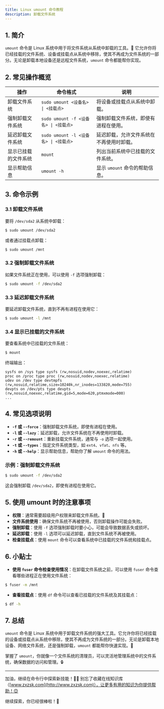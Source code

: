 ```yaml
---
title: Linux umount 命令教程
description: 卸载文件系统
---
```




## 1. 简介

`umount` 命令是 Linux 系统中用于将文件系统从系统中卸载的工具。🔧 它允许你将已经挂载的文件系统、设备或挂载点从系统中移除，使其不再成为文件系统的一部分。无论是卸载本地设备还是远程文件系统，`umount` 命令都能帮你实现。

## 2. 常见操作概览

| 操作                       | 命令格式                                  | 说明                               |
|----------------------------|-----------------------------------------|------------------------------------|
| 卸载文件系统                | `sudo umount <设备名> \| <挂载点>`       | 将设备或挂载点从系统中卸载。         |
| 强制卸载文件系统            | `sudo umount -f <设备名> \| <挂载点>`    | 强制卸载文件系统，即使有进程在使用。 |
| 延迟卸载文件系统            | `sudo umount -l <设备名> \| <挂载点>`    | 延迟卸载，允许文件系统在不再使用时卸载。 |
| 显示已挂载的文件系统          | `mount`                                 | 列出当前系统中已挂载的文件系统。     |
| 显示帮助信息                | `umount -h`                             | 显示 `umount` 命令的帮助信息。       |

## 3. 命令示例

### 3.1 卸载文件系统

要将 `/dev/sda2` 从系统中卸载：

```bash
$ sudo umount /dev/sda2
```

或者通过挂载点卸载：

```bash
$ sudo umount /mnt
```

### 3.2 强制卸载文件系统

如果文件系统正在使用，可以使用 `-f` 选项强制卸载：

```bash
$ sudo umount -f /dev/sda2
```

### 3.3 延迟卸载文件系统

要延迟卸载文件系统，直到不再有进程在使用它：

```bash
$ sudo umount -l /mnt
```

### 3.4 显示已挂载的文件系统

要查看系统中已挂载的文件系统：

```bash
$ mount
```

终端输出：

```
sysfs on /sys type sysfs (rw,nosuid,nodev,noexec,relatime)
proc on /proc type proc (rw,nosuid,nodev,noexec,relatime)
udev on /dev type devtmpfs (rw,nosuid,relatime,size=10240k,nr_inodes=133820,mode=755)
devpts on /dev/pts type devpts (rw,nosuid,noexec,relatime,gid=5,mode=620,ptmxmode=000)
...
```

## 4. 常见选项说明

- **`-f` 或 `--force`**：强制卸载文件系统，即使有进程在使用。
- **`-l` 或 `--lazy`**：延迟卸载，允许文件系统在不再使用时卸载。
- **`-r` 或 `--remount`**：重新挂载文件系统，通常与 `-o` 选项一起使用。
- **`-t` 或 `--types`**：指定文件系统类型，如 `ext4`、`vfat`、`nfs` 等。
- **`-h` 或 `--help`**：显示帮助信息，帮助你了解 `umount` 命令的用法。

### 示例：强制卸载文件系统

```bash
$ sudo umount -f /dev/sda2
```

这会强制卸载 `/dev/sda2`，即使有进程在使用它。

## 5. 使用 umount 时的注意事项

- **权限**：通常需要超级用户权限来卸载文件系统。💾
- **文件系统使用**：确保文件系统不再被使用，否则卸载操作可能会失败。
- **强制卸载**：使用 `-f` 选项强制卸载时要小心，可能会导致数据丢失或损坏。
- **延迟卸载**：使用 `-l` 选项可以延迟卸载，直到文件系统不再被使用。
- **检查挂载点**：使用 `mount` 命令可以查看系统中已挂载的文件系统和挂载点。

## 6. 小贴士

- **使用 `fuser` 命令检查使用情况**：在卸载文件系统之前，可以使用 `fuser` 命令查看哪些进程正在使用文件系统：

```bash
$ fuser -m /mnt
```

- **查看挂载点**：使用 `df` 命令可以查看已挂载的文件系统及其挂载点：

```bash
$ df -h
```

## 7. 总结

`umount` 命令是 Linux 系统中用于卸载文件系统的强大工具。它允许你将已经挂载的设备或挂载点从系统中移除，使其不再成为文件系统的一部分。无论是卸载本地设备、网络文件系统，还是强制卸载，`umount` 都能帮你快速实现。🎯

掌握了 `umount`，你就像一个文件系统的清理员，可以灵活地管理系统中的文件系统，确保数据的访问和管理。🔒

---

加油，继续在命令行中探索新技能！💪🏻 别忘了收藏在线知识库（[www.zxzsk.com](http://www.zxzsk.com)），让更多有用的知识为你提供帮助！😊

继续探索，你已经很棒啦！🌟